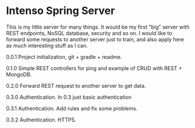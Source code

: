 # Intenso Spring Server

This is my little server for many things. It would be my first "big" server
with REST endpoints, NoSQL database, security and so on. I would like to forward some requests to 
another server just to train, and also apply here as much interesting stuff as I can.

0.0.1 Project initialization, git + gradle + readme. 

0.1.0 Simple REST controllers for ping and example of CRUD with REST + MongoDB.

0.2.0 Forward REST request to another server to get data.

0.3.0 Authentication. In 0.3 just basic authentication

0.3.1 Authentication. Add rules and fix some problems.

0.3.2 Authentication. HTTPS.
